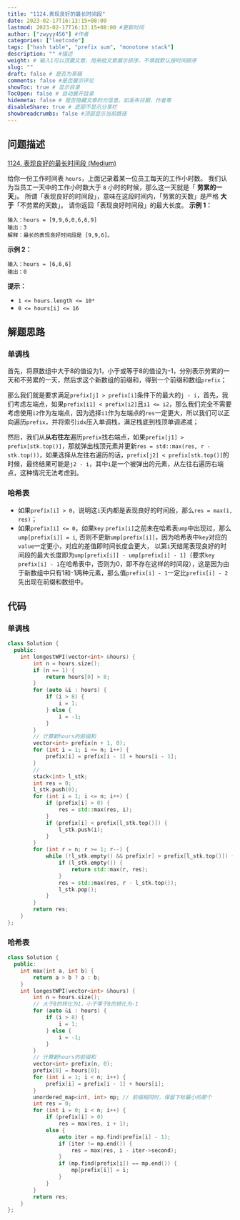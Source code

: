 ```yaml
---
title: "1124.表现良好的最长时间段"
date: 2023-02-17T16:13:15+08:00
lastmod: 2023-02-17T16:13:15+08:00 #更新时间
author: ["zwyyy456"] #作者
categories: ["leetcode"]
tags: ["hash table", "prefix sum", "monotone stack"]
description: "" #描述
weight: # 输入1可以顶置文章，用来给文章展示排序，不填就默认按时间排序
slug: ""
draft: false # 是否为草稿
comments: false #是否展示评论
showToc: true # 显示目录
TocOpen: false # 自动展开目录
hidemeta: false # 是否隐藏文章的元信息，如发布日期、作者等
disableShare: true # 底部不显示分享栏
showbreadcrumbs: false #顶部显示当前路径
---
```

## 问题描述
[1124. 表现良好的最长时间段 (Medium)](https://leetcode.cn/problems/longest-well-performing-interval/)

给你一份工作时间表 `hours`，上面记录着某一位员工每天的工作小时数。
我们认为当员工一天中的工作小时数大于 `8` 小时的时候，那么这一天就是「 **劳累的一天**」。
所谓「表现良好的时间段」，意味在这段时间内，「劳累的天数」是严格 **大于**「不劳累的天数」。
请你返回「表现良好时间段」的最大长度。
**示例 1：**
```
输入：hours = [9,9,6,0,6,6,9]
输出：3
解释：最长的表现良好时间段是 [9,9,6]。
```
**示例 2：**
```
输入：hours = [6,6,6]
输出：0
```
**提示：**
- `1 <= hours.length <= 10⁴`
- `0 <= hours[i] <= 16`

## 解题思路
### 单调栈
首先，将原数组中大于8的值设为1，小于或等于8的值设为-1，分别表示劳累的一天和不劳累的一天，然后求这个新数组的前缀和，得到一个前缀和数组`prefix`；

那么我们就是要求满足`prefix[j] > prefix[i]`条件下的最大的`j - i`，首先，我们考虑左端点，如果`prefix[i1] < prefix[i2]`且`i1 <= i2`，那么我们完全不需要考虑使用`i2`作为左端点，因为选择`i1`作为左端点的`res`一定更大，所以我们可以正向遍历`prefix`，并将索引`idx`压入单调栈，满足栈底到栈顶单调递减；

然后，我们从**从右往左**遍历`prefix`找右端点，如果`prefix[j1] > prefix[stk.top()]`，那就弹出栈顶元素并更新`res = std::max(res, r - stk.top())`，如果选择从左往右遍历的话，`prefix[j2] < prefix[stk.top()]`的时候，最终结果可能是`j2 - i`，其中`i`是一个被弹出的元素，从左往右遍历右端点，这种情况无法考虑到。

### 哈希表
- 如果`prefix[i] > 0`，说明这`i`天内都是表现良好的时间段，那么`res = max(i, res)`；
- 如果`prefix[i] <= 0`，如果`key` `prefix[i]`之前未在哈希表`ump`中出现过，那么`ump[prefix[i]] = i`, 否则不更新`ump[prefix[i]]`，因为哈希表中`key`对应的`value`一定更小，对应的差值即时间长度会更大， 以第`i`天结尾表现良好的时间段的最大长度即为`ump[prefix[i]] - ump[prefix[i] - 1]`（要求`key` `prefix[i] - 1`在哈希表中，否则为0，即不存在这样的时间段），这是因为由于新数组中只有1和-1两种元素，那么值`prefix[i] - 1`一定比`prefix[i] - 2`先出现在前缀和数组中。

## 代码
### 单调栈
```cpp
class Solution {
  public:
    int longestWPI(vector<int> &hours) {
        int n = hours.size();
        if (n == 1) {
            return hours[0] > 8;
        }
        for (auto &i : hours) {
            if (i > 8) {
                i = 1;
            } else {
                i = -1;
            }
        }
        // 计算新hours的前缀和
        vector<int> prefix(n + 1, 0);
        for (int i = 1; i <= n; i++) {
            prefix[i] = prefix[i - 1] + hours[i - 1];
        }
        //
        stack<int> l_stk;
        int res = 0;
        l_stk.push(0);
        for (int i = 1; i <= n; i++) {
            if (prefix[i] > 0) {
                res = std::max(res, i);
            }
            if (prefix[i] < prefix[l_stk.top()]) {
                l_stk.push(i);
            }
        }
        for (int r = n; r >= 1; r--) {
            while (!l_stk.empty() && prefix[r] > prefix[l_stk.top()]) {
                if (l_stk.empty()) {
                    return std::max(r, res);
                }
                res = std::max(res, r - l_stk.top());
                l_stk.pop();
            }
        }
        return res;
    }
};
```

### 哈希表
```cpp
class Solution {
  public:
    int max(int a, int b) {
        return a > b ? a : b;
    }
    int longestWPI(vector<int> &hours) {
        int n = hours.size();
        // 大于8的转化为1，小于等于8的转化为-1
        for (auto &i : hours) {
            if (i > 8) {
                i = 1;
            } else {
                i = -1;
            }
        }
        // 计算新hours的前缀和
        vector<int> prefix(n, 0);
        prefix[0] = hours[0];
        for (int i = 1; i < n; i++) {
            prefix[i] = prefix[i - 1] + hours[i];
        }
        unordered_map<int, int> mp; // 前缀相同时，保留下标最小的那个
        int res = 0;
        for (int i = 0; i < n; i++) {
            if (prefix[i] > 0)
                res = max(res, i + 1);
            else {
                auto iter = mp.find(prefix[i] - 1);
                if (iter != mp.end()) {
                    res = max(res, i - iter->second);
                }
                if (mp.find(prefix[i]) == mp.end()) {
                    mp[prefix[i]] = i;
                }
            }
        }
        return res;
    }
};
```